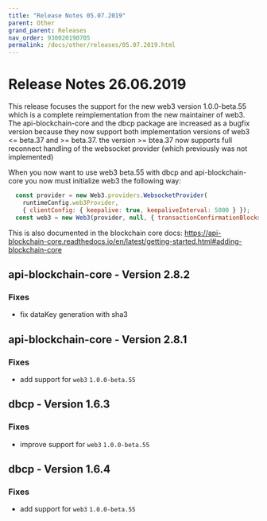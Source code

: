 ```yaml
---
title: "Release Notes 05.07.2019"
parent: Other
grand_parent: Releases
nav_order: 930020190705
permalink: /docs/other/releases/05.07.2019.html
---
```


# Release Notes 26.06.2019

This release focuses the support for the new web3 version 1.0.0-beta.55 which is a complete reimplementation from the new maintainer of web3. The api-blockchain-core and the dbcp package are increased as a bugfix version because they now support both implementation versions of web3 <= beta.37 and >= beta.37. the version >= btea.37 now supports full reconnect handling of the websocket provider (which previously was not implemented)

When you now want to use web3 beta.55 with dbcp and api-blockchain-core you now must initialize web3 the following way:

```javascript
  const provider = new Web3.providers.WebsocketProvider(
    runtimeConfig.web3Provider,
    { clientConfig: { keepalive: true, keepaliveInterval: 5000 } });
  const web3 = new Web3(provider, null, { transactionConfirmationBlocks: 1 });
```

This is also documented in the blockchain core docs: https://api-blockchain-core.readthedocs.io/en/latest/getting-started.html#adding-blockchain-core



## api-blockchain-core - Version 2.8.2
### Fixes
- fix dataKey generation with sha3


## api-blockchain-core - Version 2.8.1
### Fixes
- add support for `web3` `1.0.0-beta.55`

## dbcp - Version 1.6.3
### Fixes
- improve support for `web3` `1.0.0-beta.55`

## dbcp - Version 1.6.4
### Fixes
- add support for `web3` `1.0.0-beta.55`